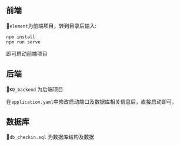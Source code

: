 ## 前端

:clown_face:`element`为前端项目，转到目录后输入:

```
npm install
npm run serve
```

即可启动前端项目

## 后端

:drooling_face:`KQ_backend` 为后端项目

在`application.yaml`中修改启动端口及数据库相关信息后，直接启动即可。

## 数据库

:lying_face:`db_checkin.sql` 为数据库结构及数据
